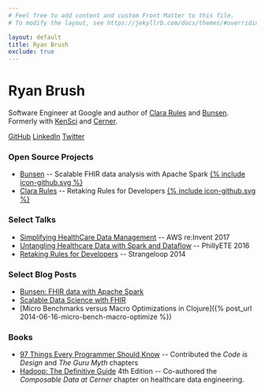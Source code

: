 ```yaml
---
# Feel free to add content and custom Front Matter to this file.
# To modify the layout, see https://jekyllrb.com/docs/themes/#overriding-theme-defaults

layout: default
title: Ryan Brush
exclude: true
---
```


# Ryan Brush
Software Engineer at Google and author of [Clara Rules](https://www.clara-rules.org) and [Bunsen](https://engineering.cerner.com/bunsen/). Formerly with [KenSci](https://www.kensci.com/) and [Cerner](https://www.cerner.com/).

[GitHub](https://github.com/rbrush)  [LinkedIn](https://www.linkedin.com/in/ryanabrush/)  [Twitter](https://twitter.com/ryanbrush)

### Open Source Projects
* [Bunsen](https://engineering.cerner.com/bunsen/) -- Scalable FHIR data analysis with Apache Spark [{% include icon-github.svg %}](https://github.com/cerner/bunsen)
* [Clara Rules](https://www.clara-rules.org) -- Retaking Rules for Developers [{% include icon-github.svg %}](https://github.com/cerner/clara-rules)

### Select Talks
* [Simplifying HealthCare Data Management](https://youtu.be/5oxsvAzZDts?t=641) -- AWS re:Invent 2017
* [Untangling Healthcare Data with Spark and Dataflow](https://www.youtube.com/watch?v=dFdLXtsUPWI) -- PhillyETE 2016
* [Retaking Rules for Developers](https://www.youtube.com/watch?v=Z6oVuYmRgkk) -- Strangeloop 2014

### Select Blog Posts
* [Bunsen: FHIR data with Apache Spark](https://engineering.cerner.com/blog/announcing-bunsen-fhir-data-with-apache-spark/)
* [Scalable Data Science with FHIR](https://engineering.cerner.com/blog/data-engineering-with-bunsen/)
* [Micro Benchmarks versus Macro Optimizations in Clojure]({% post_url 2014-06-16-micro-bench-macro-optimize %})

### Books
* [97 Things Every Programmer Should Know](https://www.amazon.com/Things-Every-Programmer-Should-Know/dp/0596809484) -- Contributed the _Code is Design_ and _The Guru Myth_ chapters
* [Hadoop: The Definitive Guide](https://www.amazon.com/Hadoop-Definitive-Storage-Analysis-Internet/dp/1491901632/) 4th Edition -- Co-authored the _Composable Data at Cerner_ chapter on healthcare data engineering.
